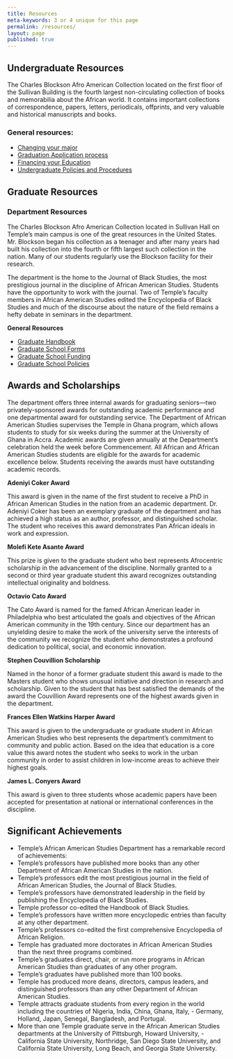 ```yaml
---
title: Resources
meta-keywords: 3 or 4 unique for this page
permalink: /resources/
layout: page
published: true
---
```


## Undergraduate Resources

The Charles Blockson Afro American Collection located on the first floor of the Sullivan Building is the fourth largest non-circulating collection of books and memorabilia about the African world. It contains important collections of correspondence, papers, letters, periodicals, offprints, and very valuable and historical manuscripts and books.

### General resources:

- [Changing your major](http://www.temple.edu/studentaffairs/orientation/freshman-orientation/changing-your-major.asp) 
- [Graduation Application process](http://www.temple.edu/registrar/students/graduation) 
- [Financing your Education](http://sfs.temple.edu/) 
- [Undergraduate Policies and Procedures](http://bulletin.temple.edu/undergraduate/academic-policies/)

## Graduate Resources

### Department Resources

The Charles Blockson Afro American Collection located in Sullivan Hall on Temple’s main campus is one of the great resources in the United States. Mr. Blockson began his collection as a teenager and after many years had built his collection into the fourth or fifth largest such collection in the nation. Many of our students regularly use the Blockson facility for their research.

The department is the home to the Journal of Black Studies, the most prestigious journal in the discipline of African American Studies. Students have the opportunity to work with the journal. Two of Temple’s faculty members in African American Studies edited the Encyclopedia of Black Studies and much of the discourse about the nature of the field remains a hefty debate in seminars in the department.

**General Resources**

- [Graduate Handbook](http://www.cla.temple.edu/africanamericanstudies/files/2017/04/AAAS-Grad-Handbook-Revised-2017-18-Final.pdf)
- [Graduate School Forms](http://www.temple.edu/grad/forms/index.htm)
- [Graduate School Funding](http://www.temple.edu/grad/finances/index.htm)
- [Graduate School Policies](http://www.temple.edu/grad/policies/index.htm)

## Awards and Scholarships

The department offers three internal awards for graduating seniors—two privately-sponsored awards for outstanding academic performance and one departmental award for outstanding service. The Department of African American Studies supervises the Temple in Ghana program, which allows students to study for six weeks during the summer at the University of Ghana in Accra. Academic awards are given annually at the Department’s celebration held the week before Commencement. All African and African American Studies students are eligible for the awards for academic excellence below. Students receiving the awards must have outstanding academic records.

**Adeniyi Coker Award**

This award is given in the name of the first student to receive a PhD in African American Studies in the nation from an academic department. Dr. Adeniyi Coker has been an exemplary graduate of the department and has achieved a high status as an author, professor, and distinguished scholar. The student who receives this award demonstrates Pan African ideals in work and expression.

**Molefi Kete Asante Award**

This prize is given to the graduate student who best represents Afrocentric scholarship in the advancement of the discipline. Normally granted to a second or third year graduate student this award recognizes outstanding intellectual originality and boldness.

**Octavio Cato Award**

The Cato Award is named for the famed African American leader in Philadelphia who best articulated the goals and objectives of the African American community in the 19th century. Since our department has an unyielding desire to make the work of the university serve the interests of the community we recognize the student who demonstrates a profound dedication to political, social, and economic innovation.

**Stephen Couvillion Scholarship**

Named in the honor of a former graduate student this award is made to the Masters student who shows unusual initiative and direction in research and scholarship. Given to the student that has best satisfied the demands of the award the Couvillion Award represents one of the highest awards given in the department.

**Frances Ellen Watkins Harper Award**

This award is given to the undergraduate or graduate student in African American Studies who best represents the department’s commitment to community and public action. Based on the idea that education is a core value this award notes the student who seeks to work in the urban community in order to assist children in low-income areas to achieve their highest goals.

**James L. Conyers Award**

This award is given to three students whose academic papers have been accepted for presentation at national or international conferences in the discipline.

## Significant Achievements

- Temple’s African American Studies Department has a remarkable record of achievements:
- Temple’s professors have published more books than any other Department of African American Studies in the nation.
- Temple’s professors edit the most prestigious journal in the field of African American Studies, the Journal of Black Studies.
- Temple’s professors have demonstrated leadership in the field by publishing the Encyclopedia of Black Studies.
- Temple professor co-edited the Handbook of Black Studies.
- Temple’s professors have written more encyclopedic entries than faculty at any other department.
- Temple’s professors co-edited the first comprehensive Encyclopedia of African Religion.
- Temple has graduated more doctorates in African American Studies than the next three programs combined.
- Temple’s graduates direct, chair, or run more programs in African American Studies than graduates of any other program.
- Temple’s graduates have published more than 100 books.
- Temple has produced more deans, directors, campus leaders, and distinguished professors than any other Department of African American Studies.
- Temple attracts graduate students from every region in the world including the countries of Nigeria, India, China, Ghana, Italy, - Germany, Holland, Japan, Senegal, Bangladesh, and Portugal.
- More than one Temple graduate serve in the African American Studies departments at the University of Pittsburgh, Howard University, - California State University, Northridge, San Diego State University, and California State University, Long Beach, and Georgia State University.

